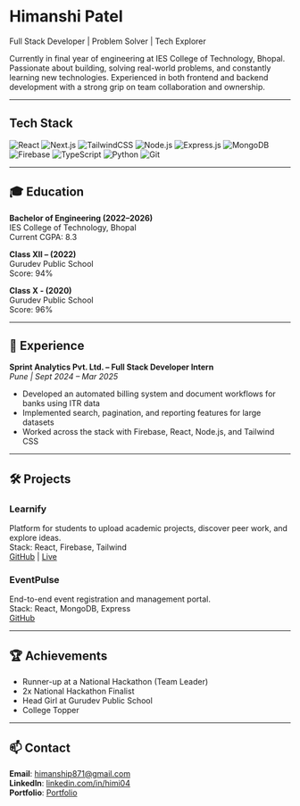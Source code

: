# Himanshi Patel

Full Stack Developer | Problem Solver | Tech Explorer

Currently in final year of engineering at IES College of Technology, Bhopal. Passionate about building, solving real-world problems, and constantly learning new technologies. Experienced in both frontend and backend development with a strong grip on team collaboration and ownership.

---

## Tech Stack

![React](https://img.shields.io/badge/React-20232A?style=flat&logo=react&logoColor=61DAFB)
![Next.js](https://img.shields.io/badge/Next.js-000000?style=flat&logo=nextdotjs&logoColor=white)
![TailwindCSS](https://img.shields.io/badge/TailwindCSS-0EA5E9?style=flat&logo=tailwindcss&logoColor=white)
![Node.js](https://img.shields.io/badge/Node.js-339933?style=flat&logo=nodedotjs&logoColor=white)
![Express.js](https://img.shields.io/badge/Express.js-000000?style=flat&logo=express&logoColor=white)
![MongoDB](https://img.shields.io/badge/MongoDB-4EA94B?style=flat&logo=mongodb&logoColor=white)
![Firebase](https://img.shields.io/badge/Firebase-FFCA28?style=flat&logo=firebase&logoColor=white)
![TypeScript](https://img.shields.io/badge/TypeScript-3178C6?style=flat&logo=typescript&logoColor=white)
![Python](https://img.shields.io/badge/Python-3776AB?style=flat&logo=python&logoColor=white)
![Git](https://img.shields.io/badge/Git-F05032?style=flat&logo=git&logoColor=white)

---

## 🎓 Education

**Bachelor of Engineering (2022–2026)**  
IES College of Technology, Bhopal  
Current CGPA: 8.3  

**Class XII – (2022)**  
Gurudev Public School  
Score: 94%

**Class X - (2020)**  
Gurudev Public School  
Score: 96%

---

## 💼 Experience

**Sprint Analytics Pvt. Ltd. – Full Stack Developer Intern**  
_Pune | Sept 2024 – Mar 2025_  
- Developed an automated billing system and document workflows for banks using ITR data  
- Implemented search, pagination, and reporting features for large datasets  
- Worked across the stack with Firebase, React, Node.js, and Tailwind CSS  

---

## 🛠️ Projects

### Learnify  
Platform for students to upload academic projects, discover peer work, and explore ideas.  
Stack: React, Firebase, Tailwind  
[GitHub](https://github.com/yourusername/learnify) | [Live](https://learnify.vercel.app)

### EventPulse  
End-to-end event registration and management portal.  
Stack: React, MongoDB, Express  
[GitHub](https://github.com/yourusername/eventpulse)

---

## 🏆 Achievements

- Runner-up at a National Hackathon (Team Leader)  
- 2x National Hackathon Finalist  
- Head Girl at Gurudev Public School  
- College Topper

---

## 📫 Contact

**Email**: himanship871@gmail.com  
**LinkedIn**: [linkedin.com/in/himi04](https://linkedin.com/in/himi04)  
**Portfolio**: [Portfolio](https://himanshi.vercel.app)
